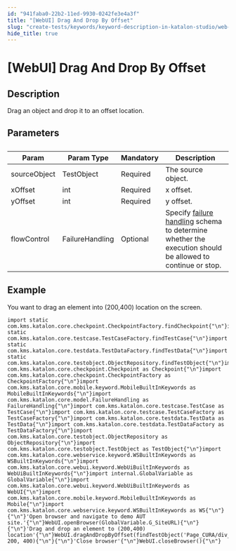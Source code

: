 ```yaml
---
id: "941faba0-22b2-11ed-9930-0242fe3e4a3f"
title: "[WebUI] Drag And Drop By Offset"
slug: "create-tests/keywords/keyword-description-in-katalon-studio/web-ui-keywords/webui-drag-and-drop-by-offset"
hide_title: true
---
```


# <a id="id_0" class="anchor_top_offset"/><a id="ariaid-title1" class="anchor_top_offset"/>[WebUI] Drag And Drop By Offset


## <a id="id_0__id_1" class="anchor_top_offset"/>Description

              
<p xmlns="http://www.w3.org/1999/xhtml" className="p">Drag an object and drop it to an offset location.</p> 
      

## <a id="id_0__id_2" class="anchor_top_offset"/>Parameters

              
<table xmlns="http://www.w3.org/1999/xhtml" className="table anchor_top_offset" id="id_0__70c15985-16ce-4b99-a005-852343ebba5d"><caption /><thead className="thead"><tr className><th className="entry anchor_top_offset" id="id_0__70c15985-16ce-4b99-a005-852343ebba5d__entry__1">Param</th><th className="entry anchor_top_offset" id="id_0__70c15985-16ce-4b99-a005-852343ebba5d__entry__2">Param Type</th><th className="entry anchor_top_offset" id="id_0__70c15985-16ce-4b99-a005-852343ebba5d__entry__3">Mandatory</th><th className="entry anchor_top_offset" id="id_0__70c15985-16ce-4b99-a005-852343ebba5d__entry__4">Description</th></tr></thead><tbody className="tbody"><tr className><td className="entry" headers="id_0__70c15985-16ce-4b99-a005-852343ebba5d__entry__1 id_0__70c15985-16ce-4b99-a005-852343ebba5d__entry__2 id_0__70c15985-16ce-4b99-a005-852343ebba5d__entry__3 id_0__70c15985-16ce-4b99-a005-852343ebba5d__entry__4 ">sourceObject</td><td className="entry" headers="id_0__70c15985-16ce-4b99-a005-852343ebba5d__entry__1 id_0__70c15985-16ce-4b99-a005-852343ebba5d__entry__2 id_0__70c15985-16ce-4b99-a005-852343ebba5d__entry__3 id_0__70c15985-16ce-4b99-a005-852343ebba5d__entry__4 ">TestObject</td><td className="entry" headers="id_0__70c15985-16ce-4b99-a005-852343ebba5d__entry__1 id_0__70c15985-16ce-4b99-a005-852343ebba5d__entry__2 id_0__70c15985-16ce-4b99-a005-852343ebba5d__entry__3 id_0__70c15985-16ce-4b99-a005-852343ebba5d__entry__4 ">Required</td><td className="entry" headers="id_0__70c15985-16ce-4b99-a005-852343ebba5d__entry__1 id_0__70c15985-16ce-4b99-a005-852343ebba5d__entry__2 id_0__70c15985-16ce-4b99-a005-852343ebba5d__entry__3 id_0__70c15985-16ce-4b99-a005-852343ebba5d__entry__4 ">The source object.</td></tr><tr className><td className="entry" headers="id_0__70c15985-16ce-4b99-a005-852343ebba5d__entry__1 id_0__70c15985-16ce-4b99-a005-852343ebba5d__entry__2 id_0__70c15985-16ce-4b99-a005-852343ebba5d__entry__3 id_0__70c15985-16ce-4b99-a005-852343ebba5d__entry__4 ">xOffset</td><td className="entry" headers="id_0__70c15985-16ce-4b99-a005-852343ebba5d__entry__1 id_0__70c15985-16ce-4b99-a005-852343ebba5d__entry__2 id_0__70c15985-16ce-4b99-a005-852343ebba5d__entry__3 id_0__70c15985-16ce-4b99-a005-852343ebba5d__entry__4 ">int</td><td className="entry" headers="id_0__70c15985-16ce-4b99-a005-852343ebba5d__entry__1 id_0__70c15985-16ce-4b99-a005-852343ebba5d__entry__2 id_0__70c15985-16ce-4b99-a005-852343ebba5d__entry__3 id_0__70c15985-16ce-4b99-a005-852343ebba5d__entry__4 ">Required</td><td className="entry" headers="id_0__70c15985-16ce-4b99-a005-852343ebba5d__entry__1 id_0__70c15985-16ce-4b99-a005-852343ebba5d__entry__2 id_0__70c15985-16ce-4b99-a005-852343ebba5d__entry__3 id_0__70c15985-16ce-4b99-a005-852343ebba5d__entry__4 ">x offset.</td></tr><tr className><td className="entry" headers="id_0__70c15985-16ce-4b99-a005-852343ebba5d__entry__1 id_0__70c15985-16ce-4b99-a005-852343ebba5d__entry__2 id_0__70c15985-16ce-4b99-a005-852343ebba5d__entry__3 id_0__70c15985-16ce-4b99-a005-852343ebba5d__entry__4 ">yOffset</td><td className="entry" headers="id_0__70c15985-16ce-4b99-a005-852343ebba5d__entry__1 id_0__70c15985-16ce-4b99-a005-852343ebba5d__entry__2 id_0__70c15985-16ce-4b99-a005-852343ebba5d__entry__3 id_0__70c15985-16ce-4b99-a005-852343ebba5d__entry__4 ">int</td><td className="entry" headers="id_0__70c15985-16ce-4b99-a005-852343ebba5d__entry__1 id_0__70c15985-16ce-4b99-a005-852343ebba5d__entry__2 id_0__70c15985-16ce-4b99-a005-852343ebba5d__entry__3 id_0__70c15985-16ce-4b99-a005-852343ebba5d__entry__4 ">Required</td><td className="entry" headers="id_0__70c15985-16ce-4b99-a005-852343ebba5d__entry__1 id_0__70c15985-16ce-4b99-a005-852343ebba5d__entry__2 id_0__70c15985-16ce-4b99-a005-852343ebba5d__entry__3 id_0__70c15985-16ce-4b99-a005-852343ebba5d__entry__4 ">y offset.</td></tr><tr className><td className="entry" headers="id_0__70c15985-16ce-4b99-a005-852343ebba5d__entry__1 id_0__70c15985-16ce-4b99-a005-852343ebba5d__entry__2 id_0__70c15985-16ce-4b99-a005-852343ebba5d__entry__3 id_0__70c15985-16ce-4b99-a005-852343ebba5d__entry__4 ">flowControl</td><td className="entry" headers="id_0__70c15985-16ce-4b99-a005-852343ebba5d__entry__1 id_0__70c15985-16ce-4b99-a005-852343ebba5d__entry__2 id_0__70c15985-16ce-4b99-a005-852343ebba5d__entry__3 id_0__70c15985-16ce-4b99-a005-852343ebba5d__entry__4 ">FailureHandling</td><td className="entry" headers="id_0__70c15985-16ce-4b99-a005-852343ebba5d__entry__1 id_0__70c15985-16ce-4b99-a005-852343ebba5d__entry__2 id_0__70c15985-16ce-4b99-a005-852343ebba5d__entry__3 id_0__70c15985-16ce-4b99-a005-852343ebba5d__entry__4 ">Optional</td><td className="entry" headers="id_0__70c15985-16ce-4b99-a005-852343ebba5d__entry__1 id_0__70c15985-16ce-4b99-a005-852343ebba5d__entry__2 id_0__70c15985-16ce-4b99-a005-852343ebba5d__entry__3 id_0__70c15985-16ce-4b99-a005-852343ebba5d__entry__4 ">Specify <a className="xref" href="/docs/maintain/configure-failure-handling-settings-in-katalon-studio">failure handling</a> schema to         determine whether the execution should be allowed to continue or         stop.</td></tr></tbody></table> 
      

## <a id="id_0__id_3" class="anchor_top_offset"/>Example

              
<p xmlns="http://www.w3.org/1999/xhtml" className="p">You want to drag an element into (200,400) location on the   screen.</p> 
              
<pre xmlns="http://www.w3.org/1999/xhtml" className="pre codeblock"><code>import static com.kms.katalon.core.checkpoint.CheckpointFactory.findCheckpoint{"\n"}import static com.kms.katalon.core.testcase.TestCaseFactory.findTestCase{"\n"}import static com.kms.katalon.core.testdata.TestDataFactory.findTestData{"\n"}import static com.kms.katalon.core.testobject.ObjectRepository.findTestObject{"\n"}import com.kms.katalon.core.checkpoint.Checkpoint as Checkpoint{"\n"}import com.kms.katalon.core.checkpoint.CheckpointFactory as CheckpointFactory{"\n"}import com.kms.katalon.core.mobile.keyword.MobileBuiltInKeywords as MobileBuiltInKeywords{"\n"}import com.kms.katalon.core.model.FailureHandling as FailureHandling{"\n"}import com.kms.katalon.core.testcase.TestCase as TestCase{"\n"}import com.kms.katalon.core.testcase.TestCaseFactory as TestCaseFactory{"\n"}import com.kms.katalon.core.testdata.TestData as TestData{"\n"}import com.kms.katalon.core.testdata.TestDataFactory as TestDataFactory{"\n"}import com.kms.katalon.core.testobject.ObjectRepository as ObjectRepository{"\n"}import com.kms.katalon.core.testobject.TestObject as TestObject{"\n"}import com.kms.katalon.core.webservice.keyword.WSBuiltInKeywords as WSBuiltInKeywords{"\n"}import com.kms.katalon.core.webui.keyword.WebUiBuiltInKeywords as WebUiBuiltInKeywords{"\n"}import internal.GlobalVariable as GlobalVariable{"\n"}import com.kms.katalon.core.webui.keyword.WebUiBuiltInKeywords as WebUI{"\n"}import com.kms.katalon.core.mobile.keyword.MobileBuiltInKeywords as Mobile{"\n"}import com.kms.katalon.core.webservice.keyword.WSBuiltInKeywords as WS{"\n"}{"\n"}'Open browser and navigate to demo AUT site.'{"\n"}WebUI.openBrowser(GlobalVariable.G_SiteURL){"\n"}{"\n"}'Drag and drop an element to (200,400) location'{"\n"}WebUI.dragAndDropByOffset(findTestObject('Page_CURA/div_dragMe'), 200, 400){"\n"}{"\n"}'Close browser'{"\n"}WebUI.closeBrowser(){"\n"}</code></pre> 
            
